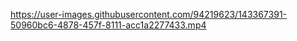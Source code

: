 

https://user-images.githubusercontent.com/94219623/143367391-50960bc6-4878-457f-8111-acc1a2277433.mp4


